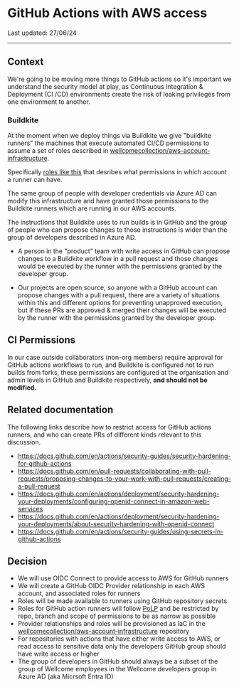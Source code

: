 # GitHub Actions with AWS access

Last updated: 27/06/24

---

## Context

We're going to be moving more things to GitHub actions so it's important we understand the 
security model at play, as Continuous Integration & Deployment (CI /CD) environments create 
the risk of leaking privileges from one environment to another.

### Buildkite

At the moment when we deploy things via Buildkite we give "buildkite runners" the machines that 
execute automated CI/CD permissions to assume a set of roles described in [wellcomecollection/aws-account-infrastructure](https://github.com/wellcomecollection/aws-account-infrastructure/tree/main/accounts). 

Specifically [roles like this](https://github.com/wellcomecollection/aws-account-infrastructure/blob/main/accounts/experience/iam_experience_ci.tf) 
that desribes what permissions in which account a runner can have.

The same group of people with developer credentials via Azure AD can modify this infrastructure
and have granted those permissions to the Buildkite runners which are running in our AWS accounts.

The instructions that Buildkite uses to run builds is in GitHub and the group of people who can 
propose changes to those instructions is wider than the group of developers described in Azure AD. 

- A person in the "product" team with write access in GitHub can propose changes to a Buildkite
  workflow in a pull request and those changes would be executed by the runner with the permissions
  granted by the developer group.

- Our projects are open source, so anyone with a GitHub account can propose changes with a pull
  request, there are a variety of situations within this and different options for preventing
  unapproved execution, but if these PRs are approved & merged their changes will be executed
  by the runner with the permissions granted by the developer group.

## CI Permissions

In our case outside collaborators (non-org members) require approval for GitHub actions workflows to 
run, and Buildkite is configured not to run builds from forks, these permissions are configured at 
the organisation and admin levels in GitHub and Buildkite respectively, **and should not be modified.**

## Related documentation

The following links describe how to restrict access for GitHub actions runners, and who can create PRs
of different kinds relevant to this discussion.

- https://docs.github.com/en/actions/security-guides/security-hardening-for-github-actions
- https://docs.github.com/en/pull-requests/collaborating-with-pull-requests/proposing-changes-to-your-work-with-pull-requests/creating-a-pull-request
- https://docs.github.com/en/actions/deployment/security-hardening-your-deployments/configuring-openid-connect-in-amazon-web-services
- https://docs.github.com/en/actions/deployment/security-hardening-your-deployments/about-security-hardening-with-openid-connect
- https://docs.github.com/en/actions/security-guides/using-secrets-in-github-actions

## Decision

- We will use OIDC Connect to provide access to AWS for GitHub runners
- We will create a GitHub OIDC Provider relationship in each AWS account, and associated roles for runners
- Roles will be made available to runners using GitHub repository secrets
- Roles for GitHub action runners will follow [PoLP](https://en.wikipedia.org/wiki/Principle_of_least_privilege) and be restricted by repo, branch and scope of permissions to be as narrow as possible
- Provider relationships and roles will be provisioned as IaC in the [wellcomecollection/aws-account-infrastructure](https://github.com/wellcomecollection/aws-account-infrastructure) repository
- For repositories with actions that have either write access to AWS, or read access to sensitive data only the developers GitHub group should have write access or higher
- The group of developers in GitHub should always be a subset of the group of Wellcome employees in the Wellcome developers group in Azure AD (aka Micrsoft Entra ID)







